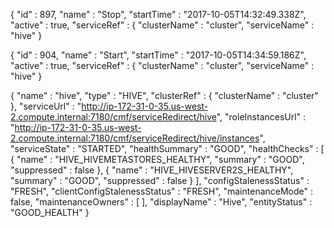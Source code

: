{
  "id" : 897,
  "name" : "Stop",
  "startTime" : "2017-10-05T14:32:49.338Z",
  "active" : true,
  "serviceRef" : {
    "clusterName" : "cluster",
    "serviceName" : "hive"
  }


{
  "id" : 904,
  "name" : "Start",
  "startTime" : "2017-10-05T14:34:59.186Z",
  "active" : true,
  "serviceRef" : {
    "clusterName" : "cluster",
    "serviceName" : "hive"
  }


{
  "name" : "hive",
  "type" : "HIVE",
  "clusterRef" : {
    "clusterName" : "cluster"
  },
  "serviceUrl" : "http://ip-172-31-0-35.us-west-2.compute.internal:7180/cmf/serviceRedirect/hive",
  "roleInstancesUrl" : "http://ip-172-31-0-35.us-west-2.compute.internal:7180/cmf/serviceRedirect/hive/instances",
  "serviceState" : "STARTED",
  "healthSummary" : "GOOD",
  "healthChecks" : [ {
    "name" : "HIVE_HIVEMETASTORES_HEALTHY",
    "summary" : "GOOD",
    "suppressed" : false
  }, {
    "name" : "HIVE_HIVESERVER2S_HEALTHY",
    "summary" : "GOOD",
    "suppressed" : false
  } ],
  "configStalenessStatus" : "FRESH",
  "clientConfigStalenessStatus" : "FRESH",
  "maintenanceMode" : false,
  "maintenanceOwners" : [ ],
  "displayName" : "Hive",
  "entityStatus" : "GOOD_HEALTH"
}